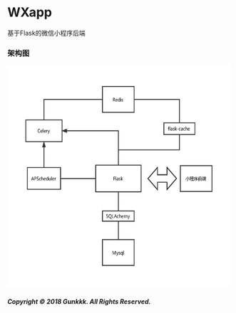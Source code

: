 # WXapp
基于Flask的微信小程序后端<br>
### 架构图
<div align=left><img src='https://github.com/Gunkkk/WXapp/blob/master/%E6%9E%B6%E6%9E%84%E5%9B%BE.png' width="500" height="500"/></div>



##### Copyright © 2018 Gunkkk. All Rights Reserved. 

